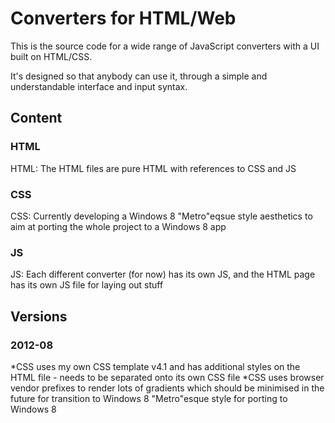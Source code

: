 # Converters for HTML/Web

This is the source code for a wide range of JavaScript converters with a UI built on HTML/CSS.

It's designed so that anybody can use it, through a simple and understandable interface and input syntax.

## Content

### HTML
HTML: The HTML files are pure HTML with references to CSS and JS
### CSS
 CSS: Currently developing a Windows 8 "Metro"eqsue style aesthetics to aim at porting the whole project to a Windows 8 app
### JS
JS: Each different converter (for now) has its own JS, and the HTML page has its own JS file for laying out stuff

## Versions
### 2012-08
*CSS uses my own CSS template v4.1 and has additional styles on the HTML file - needs to be separated onto its own CSS file
*CSS uses browser vendor prefixes to render lots of gradients which should be minimised in the future for transition to Windows 8 "Metro"esque style for porting to Windows 8
